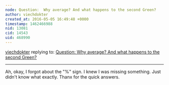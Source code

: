 ```yaml
---
node: Question:  Why average? And what happens to the second Green?
author: viechdokter
created_at: 2016-05-05 16:49:48 +0000
timestamp: 1462466988
nid: 13081
cid: 14543
uid: 468990
---
```




[viechdokter](../profile/viechdokter) replying to: [Question:  Why average? And what happens to the second Green?](../notes/viechdokter/05-05-2016/question-why-average-and-what-happens-to-the-second-green)

----
Ah, okay, I forgot about the "%" sign. I knew I was missing something. Just didn't know what exactly. Thanx for the quick answers.